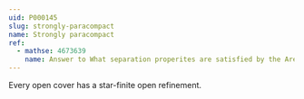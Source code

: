 ```yaml
---
uid: P000145
slug: strongly-paracompact
name: Strongly paracompact
ref:
  - mathse: 4673639
    name: Answer to What separation properites are satisfied by the Arens space?
---
```


Every open cover has a star-finite open refinement.
